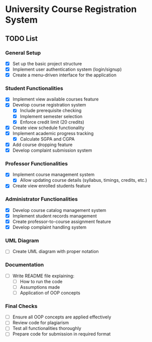 
# University Course Registration System

## TODO List

### General Setup
- [x] Set up the basic project structure
- [x] Implement user authentication system (login/signup)
- [x] Create a menu-driven interface for the application

### Student Functionalities
- [x] Implement view available courses feature
- [x] Develop course registration system
  - [x] Include prerequisite checking
  - [x] Implement semester selection
  - [x] Enforce credit limit (20 credits)
- [x] Create view schedule functionality
- [x] Implement academic progress tracking
  - [x] Calculate SGPA and CGPA
- [x] Add course dropping feature
- [x] Develop complaint submission system

### Professor Functionalities
- [x] Implement course management system
  - [x] Allow updating course details (syllabus, timings, credits, etc.)
- [x] Create view enrolled students feature

### Administrator Functionalities
- [x] Develop course catalog management system
- [x] Implement student records management
- [x] Create professor-to-course assignment feature
- [x] Develop complaint handling system

### UML Diagram
- [ ] Create UML diagram with proper notation

### Documentation
- [ ] Write README file explaining:
  - [ ] How to run the code
  - [ ] Assumptions made
  - [ ] Application of OOP concepts

### Final Checks
- [ ] Ensure all OOP concepts are applied effectively
- [ ] Review code for plagiarism
- [ ] Test all functionalities thoroughly
- [ ] Prepare code for submission in required format
